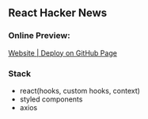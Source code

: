 ## React Hacker News

### Online Preview:

[Website | Deploy on GitHub Page](https://chenxiicheng.github.io/React-HackerNews/)

### Stack

- react(hooks, custom hooks, context)
- styled components
- axios
